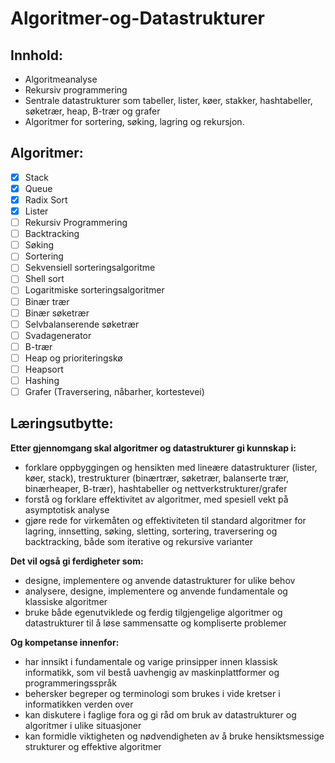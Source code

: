 # Algoritmer-og-Datastrukturer

## Innhold:

- Algoritmeanalyse
- Rekursiv programmering
- Sentrale datastrukturer som tabeller, lister, køer, stakker, hashtabeller, søketrær, heap, B-trær og grafer
- Algoritmer for sortering, søking, lagring og rekursjon.


## Algoritmer:
- [x] Stack
- [x] Queue
- [x] Radix Sort
- [x] Lister
- [ ] Rekursiv Programmering
- [ ] Backtracking
- [ ] Søking
- [ ] Sortering
- [ ] Sekvensiell sorteringsalgoritme
- [ ] Shell sort
- [ ] Logaritmiske sorteringsalgoritmer
- [ ] Binær trær
- [ ] Binær søketrær
- [ ] Selvbalanserende søketrær
- [ ] Svadagenerator
- [ ] B-trær
- [ ] Heap og prioriteringskø
- [ ] Heapsort
- [ ] Hashing
- [ ] Grafer (Traversering, nåbarher, kortestevei)

## Læringsutbytte:

**Etter gjennomgang skal algoritmer og datastrukturer gi kunnskap i:**
- forklare oppbyggingen og hensikten med lineære datastrukturer (lister, køer, stack), trestrukturer (binærtrær, søketrær, balanserte trær, binærheaper, B-trær), hashtabeller og nettverkstrukturer/grafer
- forstå og forklare effektivitet av algoritmer, med spesiell vekt på asymptotisk analyse
- gjøre rede for virkemåten og effektiviteten til standard algoritmer for lagring, innsetting, søking, sletting, sortering, traversering og backtracking, både som iterative og rekursive varianter


**Det vil også gi ferdigheter som:**
- designe, implementere og anvende datastrukturer for ulike behov
- analysere, designe, implementere og anvende fundamentale og klassiske algoritmer
- bruke både egenutviklede og ferdig tilgjengelige algoritmer og datastrukturer til å løse sammensatte og kompliserte problemer

**Og kompetanse innenfor:**
- har innsikt i fundamentale og varige prinsipper innen klassisk informatikk, som vil bestå uavhengig av maskinplattformer og programmeringsspråk
- behersker begreper og terminologi som brukes i vide kretser i informatikken verden over
- kan diskutere i faglige fora og gi råd om bruk av datastrukturer og algoritmer i ulike situasjoner
- kan formidle viktigheten og nødvendigheten av å bruke hensiktsmessige strukturer og effektive algoritmer
